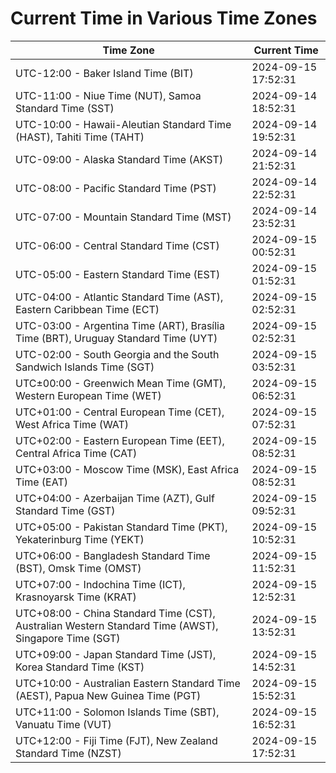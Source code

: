 # Current Time in Various Time Zones

| Time Zone | Current Time |
|-----------|--------------|
| UTC-12:00 - Baker Island Time (BIT) | 2024-09-15 17:52:31 |
| UTC-11:00 - Niue Time (NUT), Samoa Standard Time (SST) | 2024-09-14 18:52:31 |
| UTC-10:00 - Hawaii-Aleutian Standard Time (HAST), Tahiti Time (TAHT) | 2024-09-14 19:52:31 |
| UTC-09:00 - Alaska Standard Time (AKST) | 2024-09-14 21:52:31 |
| UTC-08:00 - Pacific Standard Time (PST) | 2024-09-14 22:52:31 |
| UTC-07:00 - Mountain Standard Time (MST) | 2024-09-14 23:52:31 |
| UTC-06:00 - Central Standard Time (CST) | 2024-09-15 00:52:31 |
| UTC-05:00 - Eastern Standard Time (EST) | 2024-09-15 01:52:31 |
| UTC-04:00 - Atlantic Standard Time (AST), Eastern Caribbean Time (ECT) | 2024-09-15 02:52:31 |
| UTC-03:00 - Argentina Time (ART), Brasília Time (BRT), Uruguay Standard Time (UYT) | 2024-09-15 02:52:31 |
| UTC-02:00 - South Georgia and the South Sandwich Islands Time (SGT) | 2024-09-15 03:52:31 |
| UTC±00:00 - Greenwich Mean Time (GMT), Western European Time (WET) | 2024-09-15 06:52:31 |
| UTC+01:00 - Central European Time (CET), West Africa Time (WAT) | 2024-09-15 07:52:31 |
| UTC+02:00 - Eastern European Time (EET), Central Africa Time (CAT) | 2024-09-15 08:52:31 |
| UTC+03:00 - Moscow Time (MSK), East Africa Time (EAT) | 2024-09-15 08:52:31 |
| UTC+04:00 - Azerbaijan Time (AZT), Gulf Standard Time (GST) | 2024-09-15 09:52:31 |
| UTC+05:00 - Pakistan Standard Time (PKT), Yekaterinburg Time (YEKT) | 2024-09-15 10:52:31 |
| UTC+06:00 - Bangladesh Standard Time (BST), Omsk Time (OMST) | 2024-09-15 11:52:31 |
| UTC+07:00 - Indochina Time (ICT), Krasnoyarsk Time (KRAT) | 2024-09-15 12:52:31 |
| UTC+08:00 - China Standard Time (CST), Australian Western Standard Time (AWST), Singapore Time (SGT) | 2024-09-15 13:52:31 |
| UTC+09:00 - Japan Standard Time (JST), Korea Standard Time (KST) | 2024-09-15 14:52:31 |
| UTC+10:00 - Australian Eastern Standard Time (AEST), Papua New Guinea Time (PGT) | 2024-09-15 15:52:31 |
| UTC+11:00 - Solomon Islands Time (SBT), Vanuatu Time (VUT) | 2024-09-15 16:52:31 |
| UTC+12:00 - Fiji Time (FJT), New Zealand Standard Time (NZST) | 2024-09-15 17:52:31 |
